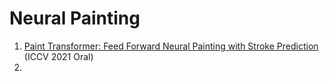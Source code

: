 # Neural Painting
1. [Paint Transformer: Feed Forward Neural Painting with Stroke Prediction](https://arxiv.org/abs/2108.03798) (ICCV 2021 Oral)
2. 
